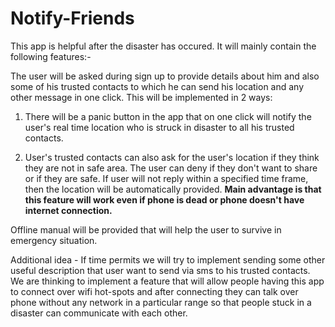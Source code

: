 # Notify-Friends

This app is helpful after the disaster has occured. It will mainly contain the following features:-

The user will be asked during sign up to provide details about him and also some of his trusted contacts to which he can send his location and any other message in one click.
This will be implemented in 2 ways:
1. There will be a panic button in the app that on one click will notify the user's real time location who is struck in disaster to all his trusted contacts.

2. User's trusted contacts can also ask for the user's location if they think they are not in safe area. The user can deny if they don't want to share or if they are safe. If user will not reply within a specified time frame, then the location will be automatically provided. **Main advantage is that this feature will work even if phone is dead or phone doesn't have internet connection.**

Offline manual will be provided that will help the user to survive in emergency situation.

Additional idea - If time permits we will try to implement sending some other useful description that user want to send via sms to his trusted contacts. We are thinking to implement a feature that will allow people having this app to connect over wifi hot-spots and after connecting they can talk over phone without any network in a particular range so that people stuck in a disaster can communicate with each other. 
